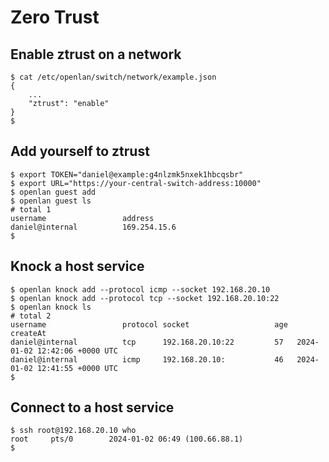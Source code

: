 # Zero Trust 

## Enable ztrust on a network
```
$ cat /etc/openlan/switch/network/example.json
{
	...
	"ztrust": "enable"
}
$
```

## Add yourself to ztrust
```
$ export TOKEN="daniel@example:g4nlzmk5nxek1hbcqsbr"
$ export URL="https://your-central-switch-address:10000"
$ openlan guest add
$ openlan guest ls
# total 1
username                 address
daniel@internal          169.254.15.6
$
```

## Knock a host service
```
$ openlan knock add --protocol icmp --socket 192.168.20.10
$ openlan knock add --protocol tcp --socket 192.168.20.10:22
$ openlan knock ls
# total 2
username                 protocol socket                   age  createAt
daniel@internal          tcp      192.168.20.10:22         57   2024-01-02 12:42:06 +0000 UTC
daniel@internal          icmp     192.168.20.10:           46   2024-01-02 12:41:55 +0000 UTC
$
```

## Connect to a host service
```
$ ssh root@192.168.20.10 who
root     pts/0        2024-01-02 06:49 (100.66.88.1)
$
```